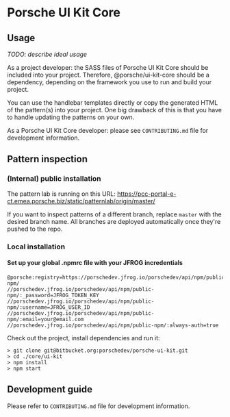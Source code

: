 # Porsche UI Kit Core

## Usage

_TODO: describe ideal usage_

As a project developer: the SASS files of Porsche UI Kit Core should be included into your project. Therefore, @porsche/ui-kit-core should be a dependency, depending on the framework you use to run and build your project.

You can use the handlebar templates directly or copy the generated HTML of the pattern(s) into your project.  One big drawback of this is that you have to handle updating the patterns on your own.

As a Porsche UI Kit Core developer: please see `CONTRIBUTING.md` file for development information.

## Pattern inspection

### (Internal) public installation

The pattern lab is running on this URL: https://pcc-portal-e-ct.emea.porsche.biz/static/patternlab/origin/master/

If you want to inspect patterns of a different branch, replace `master` with the desired branch name.  All branches are deployed automatically once they're pushed to the repo.

### Local installation

#### Set up your global .npmrc file with your JFROG incredentials
```
@porsche:registry=https://porschedev.jfrog.io/porschedev/api/npm/public-npm/
//porschedev.jfrog.io/porschedev/api/npm/public-npm/:_password=JFROG_TOKEN_KEY
//porschedev.jfrog.io/porschedev/api/npm/public-npm/:username=JFROG_USER_ID
//porschedev.jfrog.io/porschedev/api/npm/public-npm/:email=your@email.com
//porschedev.jfrog.io/porschedev/api/npm/public-npm/:always-auth=true
```

Check out the project, install dependencies and run it:

```
> git clone git@bitbucket.org:porschedev/porsche-ui-kit.git
> cd ./core/ui-kit
> npm install
> npm start
```

## Development guide

Please refer to `CONTRIBUTING.md` file for development information.
